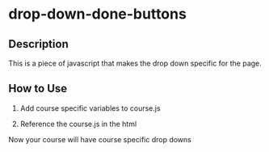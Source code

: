 # drop-down-done-buttons

## Description 
This is a piece of javascript that makes the drop down specific for the page.

## How to Use

1. Add course specific variables to course.js

1. Reference the course.js in the html

Now your course will have course specific drop downs



